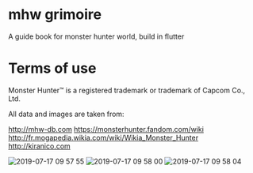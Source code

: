 # mhw grimoire

A guide book for monster hunter world, build in flutter

# Terms of use
Monster Hunter™ is a registered trademark or trademark of Capcom Co., Ltd.

All data and images are taken from:

http://mhw-db.com
https://monsterhunter.fandom.com/wiki
http://fr.mogapedia.wikia.com/wiki/Wikia_Monster_Hunter
http://kiranico.com

![2019-07-17 09 57 55](https://user-images.githubusercontent.com/15310920/61344100-48101200-a87a-11e9-9d2b-bf4a124c3e2c.jpg)
![2019-07-17 09 58 00](https://user-images.githubusercontent.com/15310920/61344101-48101200-a87a-11e9-8719-e43b3d34f3ed.jpg)
![2019-07-17 09 58 04](https://user-images.githubusercontent.com/15310920/61344103-48101200-a87a-11e9-8cab-f7ec22d7751f.jpg)

